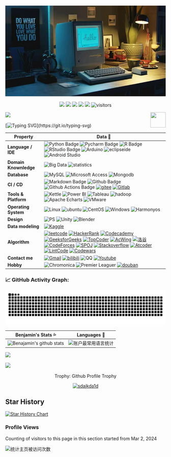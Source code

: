 ![Profile Background](微信图片_20240302230956.jpg)
<!--   my-icons -->
<p align="center">
    <a href="https://github.com/sdajkda1d/sdajkda1d"><img src="https://img.shields.io/badge/status-updating-brightgreen.svg"></a>
    <a href="https://github.com/python/cpython"><img src="https://img.shields.io/badge/Python-3.10-FF1493.svg"></a>
    <a href="https://github.com/sdajkda1d/sdajkda1d/graphs/contributors"><img src="https://img.shields.io/github/contributors/sdajkda1d/sdajkda1d?color=blue"></a>
    <a href="https://github.com/sdajkda1d/sdajkda1d/stargazers"><img src="https://img.shields.io/github/stars/sdajkda1d/sdajkda1d.svg?logo=github"></a>
    <a href="https://github.com/sdajkda1d/sdajkda1d/network/members"><img src="https://img.shields.io/github/forks/sdajkda1d/sdajkda1d.svg?color=blue&logo=github"></a>
    <img src="https://visitor-badge.laobi.icu/badge?page_id=sdajkda1d.sdajkda1d" alt="visitors"/>   
</p>

<!--   my-header-img -->
![](./src/header_.png)
<a href="https://www.python.org/"><img src="https://upload.wikimedia.org/wikipedia/commons/c/c3/Python-logo-notext.svg" align="right" height="48" width="48" ></a>


<!--   my-ticker -->    
[![Typing SVG](https://readme-typing-svg.herokuapp.com?color=%2336BCF7&center=true&vCenter=true&width=600&lines=How+are+you?+你好吗?👋;I+go+by+Benjamin.+我叫本杰明;+Welcome+to+My+Profile!+欢迎来到我的主页!;God+created+a+miracle+how!;Github+community+member!)](https://git.io/typing-svg)


<!--   my-kaggle     
### My achievements on [kaggle](https://www.kaggle.com/benjaminshenxiaohan):

![competition_light](https://road-to-kaggle-grandmaster.vercel.app/api/badges/andrej0marinchenko/competition/light)
![dataset](https://road-to-kaggle-grandmaster.vercel.app/api/badges/andrej0marinchenko/dataset/light)
![notebook](https://road-to-kaggle-grandmaster.vercel.app/api/badges/andrej0marinchenko/notebook/light)
![discussion](https://road-to-kaggle-grandmaster.vercel.app/api/badges/andrej0marinchenko/discussion/light)
-->


<!--   my-skils -->

| Property                                        | Data :cookie:                                                                                                                                                                                                                                                                                                                                                                                                                                                                                                                                                                                                                                                                                                                                                                                                                                                                                                                                                                                                                                                                                                                                                                                                                                                                                                                                                                                                                                                                                                                                                                                                                                                                                                                                                                                                            |
|-------------------------------------------------|-----------------------------------------------------------------------------------------------------------------------------------------------------------------------------------------------------------------------------------------------------------------------------------------------------------------------------------------------------------------------------------------------------------------------------------------------------------------------------------------------------------------------------------------------------------------------------------------------------------------------------------------------------------------------------------------------------------------------------------------------------------------------------------------------------------------------------------------------------------------------------------------------------------------------------------------------------------------------------------------------------------------------------------------------------------------------------------------------------------------------------------------------------------------------------------------------------------------------------------------------------------------------------------------------------------------------------------------------------------------------------------------------------------------------------------------------------------------------------------------------------------------------------------------------------------------------------------------------------------------------------------------------------------------------------------------------------------------------------------------------------------------------------------------------------------------|
| **Language / IDE**                              | ![Python Badge](https://img.shields.io/badge/Python-%23FFD700?logo=python) ![Pycharm Badge](https://img.shields.io/badge/Python-%23FFD700?logo=pycharm) ![R Badge](https://img.shields.io/badge/4.1.3-%23276DC3?logo=R) ![RStudio Badge](https://img.shields.io/badge/4.1.3-%23276DC3?logo=RStudio) ![Arduino](https://img.shields.io/badge/Arduino-%2300878F?logo=Arduino) ![eclipseide](https://img.shields.io/badge/Eclipse%20-%232C2255?logo=eclipseide) ![Android Studio](https://img.shields.io/badge/Android%20Studio-white?logo=androidstudio)                                                                                                                                                                                                                                                                                                                                                                                                                                                                                                                                                                                                                                                                                                                                                                                                                                                                                                                                                                                                                                                                                                                                                                                                                                                                                                                                                                                                                                                                                                   |
| **Domain Knownledge**                           | ![Big Data](https://img.shields.io/badge/Big%20Data-%2300008B) ![statistics](https://img.shields.io/badge/Statistics-%2300FFFF)                                                                                                                                                                                                                                                                                                                                                                                                                                                                                                                                                                                                                                                                                                                                                                                                                                                                                                                                                                                                                                                                                                                                                                                                                                                                                                                                                                                                                                                                                                         |
| **Database**                                    | ![MySQL](https://img.shields.io/badge/MySQL-white?logo=mysql) ![Microsoft Access](https://img.shields.io/badge/Microsoft%20Access-%23A4373A?logo=microsoftaccess) ![Mongodb](https://img.shields.io/badge/MongoDB-white?logo=mongodb)                                                                                                                                                                                                                                                                                                                                                                                                                                                                                                                                                                                                                                                                                                                                                                                                                                                                                                                                                                                                                                                              |
| **CI / CD**                                     | ![Markdown Badge](https://img.shields.io/badge/-Markdown-2088FF?style=flat&logo=Markdown&logoColor=white) ![Github Badge](https://img.shields.io/badge/-Github%20-2088FF?style=flat&logo=Github&logoColor=white) ![Github Actions Badge](https://img.shields.io/badge/-Git%20-2088FF?style=flat&logo=Git&logoColor=white) [![gitee](https://img.shields.io/badge/gittee-%23C71D23?logo=gitee)](https://gitee.com/benjamin-thought) [![Gitlab](https://img.shields.io/badge/Gitlab-%23FC6D26?logo=gitlab)](https://img.shields.io/badge/Gitlab-%23FC6D26?logo=gitlab)                                                                                                                                                                                                                                                                                                                                                                                                                                                                                                                                                                                                                                                                                                                                                                                                                                                                                                                                                                                                                                                                                                                                                                                                                                                                                                                                                                                                                                                                                                                                                                                                                                                                                                                                                                                                                                                                                                                                                                                                                                                                                                                                   |
| **Tools & Platform**                            |![Kettle](https://img.shields.io/badge/Kettle-red) ![Power BI](https://img.shields.io/badge/Power%20BI-green?logo=powerbi) ![Tableau](https://img.shields.io/badge/Tableau-white?logo=tableau) ![hadoop](https://img.shields.io/badge/Apache%20Hadoop-black?logo=apachehadoop) ![Apache Echarts](https://img.shields.io/badge/Apache%20Echarts-%23AA344D?logo=apacheecharts) ![VMware](https://img.shields.io/badge/VMware-white?logo=vmware)                                                                                                                                                                                                                                                                                                                                                                                                                                                                                                                                                                                                                                                                                                                                                                                                                                                                                                                                                                                                                                                                                                                                                                                                                                                                                                                                                                                                                                                                                                                                                                                                                                                                                                                                                                                                                                                                                                                                                                                                                                                                                                                                                         |
| **Operating System**                            |![Linux](https://img.shields.io/badge/Linux-black?logo=linux) ![ubuntu](https://img.shields.io/badge/Unbuntu-blue?logo=ubuntu) ![CentOS](https://img.shields.io/badge/Centos-red?logo=centos) ![Windows](https://img.shields.io/badge/Windows-11-black?logo=windows11) ![Harmonyos](https://img.shields.io/badge/harmonyos-%23000000?logo=harmonyos)                                                                                                                                                                                                                                                                                                                                                                                                                                                                                                                                                                                                                                                                                                                                                                                                                                                                                                                                                                                                                                                                                                                                                                                                                                                                                                                                                                                                                                                                                                                                                                                                                                                                                                                                                                                                                                                                                                                                                                                                                                                                                        |
| **Design**                            |![PS](https://img.shields.io/badge/Photoshop-white?logo=adobephotoshop) ![Unity](https://img.shields.io/badge/unity-black?logo=unity) ![Blender](https://img.shields.io/badge/Blender-blue?logo=blender)                                                                                                                                                                                                                                                                                                                                                                                                                                                                                                                                                                                                                                                                                                                                                                                                                                                                                                                                                                                                                                                                                                                                                                                                                                                                                                                                                                                                                                                                                                                                                                                                                                                                                                                                                                                                                                                                                          |
| **Data modeling**                            |[![Kaggle](https://img.shields.io/badge/Kaggle-red?logo=kaggle)](https://www.kaggle.com/benjaminshenxiaohan)                                                                                                                                                                                                                                                                                                                                                                                                                                                                                                                                                                                                                                                                                                                                                                                                                                                                                                                                                                                                                                                                                                                                                                                                                                                                                                                                                                                                                                                                                                                                                                                                                                                                                                                                                                                                                                                                                |
| **Algorithm**                            |[![leetcode](https://img.shields.io/badge/Leetcode-white?logo=leetcode)](https://leetcode.cn/u/benjamin-6u/) [![HackerRank](https://img.shields.io/badge/HackerRank-black?logo=hackerrank)](https://www.hackerrank.com/profile/libenjamin361) [![Codecademy](https://img.shields.io/badge/Codecademy-%231F4056?logo=codecademy)](https://www.codecademy.com/profiles/Benjamin53) [![GeeksforGeeks](https://img.shields.io/badge/GeeksforGeeks-white?logo=geeksforgeeks)](https://auth.geeksforgeeks.org/user/user_ly30j8r03mh) [![TopCoder](https://img.shields.io/badge/TopCoder-black?logo=topcoder)](https://profiles.topcoder.com/Benjaminlovesxh) [![AcWing](https://img.shields.io/badge/AcWing-green?logo=acwing)](https://www.acwing.com/user/myspace/index/288627) [![洛谷](https://img.shields.io/badge/%E6%B4%9B%E8%B0%B7-blue?logo=luogu)](https://www.luogu.com.cn/user/888356) [![CodeForces](https://img.shields.io/badge/codeforces-pink?logo=codeforces)](https://codeforces.com/profile/libenjamin361?csrf_token=94134ef973176021533b43b90a9f893a) [![SPOJ](https://img.shields.io/badge/spoj-red?logo=spoj)](https://www.spoj.com/myaccount/) [![Stackoverflow](https://img.shields.io/badge/stackoverflow-blue?logo=stackoverflow)](https://stackoverflow.com/users/23660187/benjamin-li) [![Atcoder](https://img.shields.io/badge/Atcoder-black)](https://atcoder.jp/users/Benjamin_22?contestType=algo) [![LintCode](https://img.shields.io/badge/lintcode-white?logo=lintcode)](https://www.lintcode.com/user/LCuser_JUD0BM) [![Codewars](https://img.shields.io/badge/Codewars-%23B1361E?logo=codewars)](https://www.codewars.com/users/sdajkda1d)                                                                                                                                                                                                                                                                                                                                                                                                                                                                                                                                                                                                                                                                                                                                                                                                                                                                                                                                                                                                                                                                                                                                                                                                                                                                                                                                                                                                                                                                                                                                                                                                                                                                                                                                                                                                                                                                                                           |
| **Contact me**                            |[![Gmail](https://img.shields.io/badge/Gmail-black?logo=gmail)](https://mail.google.com/mail/u/0/#inbox) [![bilibili](https://img.shields.io/badge/bilibili-black)](https://space.bilibili.com/1814241824) ![QQ](https://img.shields.io/badge/QQ-2232139463-yellow?logo=tencentqq) [![Youtube](https://img.shields.io/badge/Youtube-%23FF0000?logo=youtube)](https://www.youtube.com/channel/UCzq9xlnj3rWH0LKtm7ODwkA)                                                                                                                                                                                                                                                                                                                                                                                                                                                                                                                                                                                                                                                                                                                                                                                                                                                                                                                                                                                                                                                                                                                                                                                                                                                                                                                                                                                                                                                                                                                                                                                                                                                                                                                                                                                                                                                         |
| **Hobby**                            |![Chromonica](https://img.shields.io/badge/Chromonica-black) ![Premier Leaguer](https://img.shields.io/badge/Premier%20League-%23360D3A?logo=premierleague) [![douban](https://img.shields.io/badge/douban-white?logo=douban)](https://www.douban.com/people/Benjamin15105/?_dtcc=1&_i=0581236ztgmSpP)
 

<!--   GitHub stats graph -->
### 📈 GitHub Activity Graph:
![Benjamin's github activity graph](https://raw.githubusercontent.com/sdajkda1d/sdajkda1d/output/github-contribution-grid-snake-dark.svg)
<!-- 
<picture>
    <source media="prefer-color-scheme:dark"srcset="<https://raw.githubusercontent.com/sdajkda1d/sdajkda1d/output/github-contribution-grid-snake-dark.svg>"/>
    <source media="prefer-color-scheme:light"srcset="<https://raw.githubusercontent.com/sdajkda1d/sdajkda1d/output/github-contribution-grid-snake.svg"/>
    <imag alt="github-snake"src="<https://raw.githubusercontent.com/sdajkda1d/sdajkda1d/output/github-contribution-grid-snake.svg>"/>
</picture> -->

| Benjamin's Stats :sweat_drops:                                                                                                                                      | Languages :newspaper:                                                                                                                         |
|-----------------------------------------------------------------------------------------------------------------------------------------|---------------------------------------------------------------------------------------------------------------------------|
| ![Benajamin's github stats](https://github-stats.ubrong.com/api?username=sdajkda1d&show_icons=true&theme=dark&include_all_commits=true) | ![账户最常用语言统计](https://github-stats.ubrong.com/api/top-langs/?username=sdajkda1d&theme=dark&layout=compact) |

<img src="https://github-readme-streak-stats.herokuapp.com/?user=sdajkda1d"></img>

<!--   profile-green-animate -->
![](./profile-3d-contrib/profile-green-animate.svg)


<div align="center">
<summary>Trophy: Github Profile Trophy</summary>
</div>

<p align="center"> 
<a href="https://github.com/ryo-ma/github-profile-trophy"><img src="https://github-profile-trophy.vercel.app/?username=sdajkda1d" alt="sdajkda1d" /></a>
</p>




   <!--machine-learning-->

   
 

## Star History

[![Star History Chart](https://api.star-history.com/svg?repos=sdajkda1d/sdajkda1d&type=Date)](https://star-history.com/#sdajkda1d/sdajkda1d&Date)



### Profile Views
Counting of visitors to this page in this section started from Mar 2, 2024

![统计主页被访问次数](https://profile-counter.glitch.me/sdajkda1d/count.svg)
</br>

